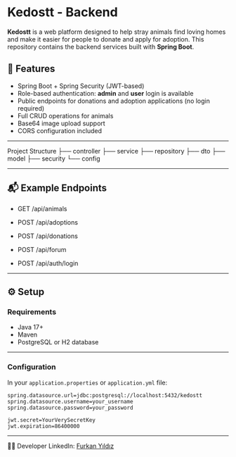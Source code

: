 # Kedostt - Backend

**Kedostt** is a web platform designed to help stray animals find loving homes and make it easier for people to donate and apply for adoption. This repository contains the backend services built with **Spring Boot**.

## 🚀 Features

- Spring Boot + Spring Security (JWT-based)
- Role-based authentication: **admin** and **user** login is available
- Public endpoints for donations and adoption applications (no login required)
- Full CRUD operations for animals
- Base64 image upload support
- CORS configuration included

---

Project Structure
├── controller
├── service
├── repository
├── dto
├── model
├── security
└── config

---

## 📬 Example Endpoints

- GET /api/animals

- POST /api/adoptions

- POST /api/donations

- POST /api/forum

- POST /api/auth/login

---

## ⚙️ Setup

### Requirements
- Java 17+
- Maven
- PostgreSQL or H2 database

---

### Configuration

In your `application.properties` or `application.yml` file:

```properties
spring.datasource.url=jdbc:postgresql://localhost:5432/kedostt
spring.datasource.username=your_username
spring.datasource.password=your_password

jwt.secret=YourVerySecretKey
jwt.expiration=86400000
```
---

👨‍💻 Developer
LinkedIn: [Furkan Yıldız](www.linkedin.com/in/furkan-yıldız-584383254)
